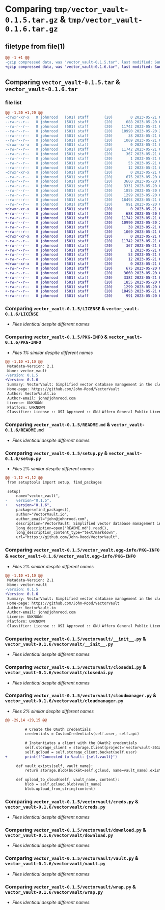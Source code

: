 # Comparing `tmp/vector_vault-0.1.5.tar.gz` & `tmp/vector_vault-0.1.6.tar.gz`

## filetype from file(1)

```diff
@@ -1 +1 @@
-gzip compressed data, was "vector_vault-0.1.5.tar", last modified: Sun May 21 05:22:39 2023, max compression
+gzip compressed data, was "vector_vault-0.1.6.tar", last modified: Sun May 21 05:38:35 2023, max compression
```

## Comparing `vector_vault-0.1.5.tar` & `vector_vault-0.1.6.tar`

### file list

```diff
@@ -1,20 +1,20 @@
-drwxr-xr-x   0 johnrood   (501) staff       (20)        0 2023-05-21 05:22:39.417101 vector_vault-0.1.5/
--rw-r--r--   0 johnrood   (501) staff       (20)      688 2023-05-20 04:34:30.000000 vector_vault-0.1.5/LICENSE
--rw-r--r--   0 johnrood   (501) staff       (20)    11742 2023-05-21 05:22:39.416942 vector_vault-0.1.5/PKG-INFO
--rw-r--r--   0 johnrood   (501) staff       (20)    10990 2023-05-20 22:00:14.000000 vector_vault-0.1.5/README.md
--rw-r--r--   0 johnrood   (501) staff       (20)       38 2023-05-21 05:22:39.417145 vector_vault-0.1.5/setup.cfg
--rw-r--r--   0 johnrood   (501) staff       (20)     1069 2023-05-21 05:20:01.000000 vector_vault-0.1.5/setup.py
-drwxr-xr-x   0 johnrood   (501) staff       (20)        0 2023-05-21 05:22:39.415803 vector_vault-0.1.5/vector_vault.egg-info/
--rw-r--r--   0 johnrood   (501) staff       (20)    11742 2023-05-21 05:22:39.000000 vector_vault-0.1.5/vector_vault.egg-info/PKG-INFO
--rw-r--r--   0 johnrood   (501) staff       (20)      367 2023-05-21 05:22:39.000000 vector_vault-0.1.5/vector_vault.egg-info/SOURCES.txt
--rw-r--r--   0 johnrood   (501) staff       (20)        1 2023-05-21 05:22:39.000000 vector_vault-0.1.5/vector_vault.egg-info/dependency_links.txt
--rw-r--r--   0 johnrood   (501) staff       (20)       53 2023-05-21 05:22:39.000000 vector_vault-0.1.5/vector_vault.egg-info/requires.txt
--rw-r--r--   0 johnrood   (501) staff       (20)       12 2023-05-21 05:22:39.000000 vector_vault-0.1.5/vector_vault.egg-info/top_level.txt
-drwxr-xr-x   0 johnrood   (501) staff       (20)        0 2023-05-21 05:22:39.416744 vector_vault-0.1.5/vectorvault/
--rw-r--r--   0 johnrood   (501) staff       (20)      675 2023-05-20 04:33:21.000000 vector_vault-0.1.5/vectorvault/__init__.py
--rw-r--r--   0 johnrood   (501) staff       (20)     3660 2023-05-20 06:06:36.000000 vector_vault-0.1.5/vectorvault/closedai.py
--rw-r--r--   0 johnrood   (501) staff       (20)     3331 2023-05-20 04:21:10.000000 vector_vault-0.1.5/vectorvault/cloudmanager.py
--rw-r--r--   0 johnrood   (501) staff       (20)     1855 2023-05-20 04:21:04.000000 vector_vault-0.1.5/vectorvault/creds.py
--rw-r--r--   0 johnrood   (501) staff       (20)     1299 2023-05-20 06:06:51.000000 vector_vault-0.1.5/vectorvault/download.py
--rw-r--r--   0 johnrood   (501) staff       (20)    18493 2023-05-21 05:20:35.000000 vector_vault-0.1.5/vectorvault/vault.py
--rw-r--r--   0 johnrood   (501) staff       (20)      991 2023-05-20 06:06:45.000000 vector_vault-0.1.5/vectorvault/wrap.py
+drwxr-xr-x   0 johnrood   (501) staff       (20)        0 2023-05-21 05:38:35.423234 vector_vault-0.1.6/
+-rw-r--r--   0 johnrood   (501) staff       (20)      688 2023-05-20 04:34:30.000000 vector_vault-0.1.6/LICENSE
+-rw-r--r--   0 johnrood   (501) staff       (20)    11742 2023-05-21 05:38:35.423071 vector_vault-0.1.6/PKG-INFO
+-rw-r--r--   0 johnrood   (501) staff       (20)    10990 2023-05-20 22:00:14.000000 vector_vault-0.1.6/README.md
+-rw-r--r--   0 johnrood   (501) staff       (20)       38 2023-05-21 05:38:35.423271 vector_vault-0.1.6/setup.cfg
+-rw-r--r--   0 johnrood   (501) staff       (20)     1069 2023-05-21 05:38:29.000000 vector_vault-0.1.6/setup.py
+drwxr-xr-x   0 johnrood   (501) staff       (20)        0 2023-05-21 05:38:35.421935 vector_vault-0.1.6/vector_vault.egg-info/
+-rw-r--r--   0 johnrood   (501) staff       (20)    11742 2023-05-21 05:38:35.000000 vector_vault-0.1.6/vector_vault.egg-info/PKG-INFO
+-rw-r--r--   0 johnrood   (501) staff       (20)      367 2023-05-21 05:38:35.000000 vector_vault-0.1.6/vector_vault.egg-info/SOURCES.txt
+-rw-r--r--   0 johnrood   (501) staff       (20)        1 2023-05-21 05:38:35.000000 vector_vault-0.1.6/vector_vault.egg-info/dependency_links.txt
+-rw-r--r--   0 johnrood   (501) staff       (20)       53 2023-05-21 05:38:35.000000 vector_vault-0.1.6/vector_vault.egg-info/requires.txt
+-rw-r--r--   0 johnrood   (501) staff       (20)       12 2023-05-21 05:38:35.000000 vector_vault-0.1.6/vector_vault.egg-info/top_level.txt
+drwxr-xr-x   0 johnrood   (501) staff       (20)        0 2023-05-21 05:38:35.422894 vector_vault-0.1.6/vectorvault/
+-rw-r--r--   0 johnrood   (501) staff       (20)      675 2023-05-20 04:33:21.000000 vector_vault-0.1.6/vectorvault/__init__.py
+-rw-r--r--   0 johnrood   (501) staff       (20)     3660 2023-05-20 06:06:36.000000 vector_vault-0.1.6/vectorvault/closedai.py
+-rw-r--r--   0 johnrood   (501) staff       (20)     3382 2023-05-21 05:24:36.000000 vector_vault-0.1.6/vectorvault/cloudmanager.py
+-rw-r--r--   0 johnrood   (501) staff       (20)     1855 2023-05-20 04:21:04.000000 vector_vault-0.1.6/vectorvault/creds.py
+-rw-r--r--   0 johnrood   (501) staff       (20)     1299 2023-05-20 06:06:51.000000 vector_vault-0.1.6/vectorvault/download.py
+-rw-r--r--   0 johnrood   (501) staff       (20)    18493 2023-05-21 05:20:35.000000 vector_vault-0.1.6/vectorvault/vault.py
+-rw-r--r--   0 johnrood   (501) staff       (20)      991 2023-05-20 06:06:45.000000 vector_vault-0.1.6/vectorvault/wrap.py
```

### Comparing `vector_vault-0.1.5/LICENSE` & `vector_vault-0.1.6/LICENSE`

 * *Files identical despite different names*

### Comparing `vector_vault-0.1.5/PKG-INFO` & `vector_vault-0.1.6/PKG-INFO`

 * *Files 1% similar despite different names*

```diff
@@ -1,10 +1,10 @@
 Metadata-Version: 2.1
 Name: vector_vault
-Version: 0.1.5
+Version: 0.1.6
 Summary: VectorVault: Simplified vector database management in the cloud for machine learning and generative ai workflows
 Home-page: https://github.com/John-Rood/VectorVault
 Author: VectorVault.io
 Author-email: john@johnrood.com
 License: UNKNOWN
 Platform: UNKNOWN
 Classifier: License :: OSI Approved :: GNU Affero General Public License v3
```

### Comparing `vector_vault-0.1.5/README.md` & `vector_vault-0.1.6/README.md`

 * *Files identical despite different names*

### Comparing `vector_vault-0.1.5/setup.py` & `vector_vault-0.1.6/setup.py`

 * *Files 2% similar despite different names*

```diff
@@ -1,12 +1,12 @@
 from setuptools import setup, find_packages
 
 setup(
     name="vector_vault",
-    version="0.1.5",
+    version="0.1.6",
     packages=find_packages(),
     author="VectorVault.io",
     author_email="john@johnrood.com",
     description="VectorVault: Simplified vector database management in the cloud for machine learning and generative ai workflows",
     long_description=open('README.md').read(),
     long_description_content_type="text/markdown",
     url="https://github.com/John-Rood/VectorVault",
```

### Comparing `vector_vault-0.1.5/vector_vault.egg-info/PKG-INFO` & `vector_vault-0.1.6/vector_vault.egg-info/PKG-INFO`

 * *Files 2% similar despite different names*

```diff
@@ -1,10 +1,10 @@
 Metadata-Version: 2.1
 Name: vector-vault
-Version: 0.1.5
+Version: 0.1.6
 Summary: VectorVault: Simplified vector database management in the cloud for machine learning and generative ai workflows
 Home-page: https://github.com/John-Rood/VectorVault
 Author: VectorVault.io
 Author-email: john@johnrood.com
 License: UNKNOWN
 Platform: UNKNOWN
 Classifier: License :: OSI Approved :: GNU Affero General Public License v3
```

### Comparing `vector_vault-0.1.5/vectorvault/__init__.py` & `vector_vault-0.1.6/vectorvault/__init__.py`

 * *Files identical despite different names*

### Comparing `vector_vault-0.1.5/vectorvault/closedai.py` & `vector_vault-0.1.6/vectorvault/closedai.py`

 * *Files identical despite different names*

### Comparing `vector_vault-0.1.5/vectorvault/cloudmanager.py` & `vector_vault-0.1.6/vectorvault/cloudmanager.py`

 * *Files 2% similar despite different names*

```diff
@@ -29,14 +29,15 @@
 
         # Create the OAuth credentials
         credentials = CustomCredentials(self.user, self.api)
 
         # Instantiates a client with the OAuth2 credentials
         self.storage_client = storage.Client(project='vectorvault-361ab', credentials=credentials)
         self.gcloud = self.storage_client.bucket(self.user)
+        print(f'Connected to Vault: {self.vault}')
 
     def vault_exists(self, vault_name):
         return storage.Blob(bucket=self.gcloud, name=vault_name).exists(self.storage_client)
 
     def upload_to_cloud(self, vault_name, content):
         blob = self.gcloud.blob(vault_name)
         blob.upload_from_string(content)
```

### Comparing `vector_vault-0.1.5/vectorvault/creds.py` & `vector_vault-0.1.6/vectorvault/creds.py`

 * *Files identical despite different names*

### Comparing `vector_vault-0.1.5/vectorvault/download.py` & `vector_vault-0.1.6/vectorvault/download.py`

 * *Files identical despite different names*

### Comparing `vector_vault-0.1.5/vectorvault/vault.py` & `vector_vault-0.1.6/vectorvault/vault.py`

 * *Files identical despite different names*

### Comparing `vector_vault-0.1.5/vectorvault/wrap.py` & `vector_vault-0.1.6/vectorvault/wrap.py`

 * *Files identical despite different names*

